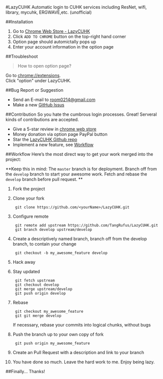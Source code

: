 #LazyCUHK
Automatic login to CUHK services including ResNet, wifi, library, mycuhk, ERGWAVE,etc. (unofficial)

##Installation
1. Go to [Chrome Web Store - LazyCUHK](https://chrome.google.com/webstore/detail/hhholmpehbnebpfklecipmcpkelnnabe)
2. Click `ADD TO CHROME` button on the top-right hand corner
3. Option page should automictally pops up 
4. Enter your account information in the option page

##Troubleshoot
> How to open option page?

Go to [chrome://extensions](chrome://extensions).  
Click "option" under LazyCUHK.   

##Bug Report or Suggestion
* Send an E-mail to <room0214@gmail.com>
* Make a new [GitHub Issus](https://github.com/TangRufus/LazyCUHK/issues)

##Contribution
So you hate the cumbrous login processes. Great!
Serveral kinds of contributions are accepted.

* Give a 5-star review in [chrome web store](https://chrome.google.com/webstore/detail/hhholmpehbnebpfklecipmcpkelnnabe/reviews)
* Money donation via option page PayPal button
* Star the [LazyCUHK Github repo](https://github.com/TangRufus/LazyCUHK)
* Implement a new feature, see [Workflow](https://github.com/TangRufus/LazyCUHK#Workflow)

##Workflow
Here’s the most direct way to get your work merged into the project:

**Keep this in mind: The `master` branch is for deployment.  Branch off from the `develop` branch to start your awesome work.  Fetch and rebase the `develop` branch before pull request. **


1. Fork the project
2. Clone your fork

		git clone https://github.com/<yourName>/LazyCUHK.git
3. Configure remote

		git remote add upstream https://github.com/TangRufus/LazyCUHK.git
		git branch develop upstream/develop
4. Create a descriptively named branch, branch off from the develop branch, to contain your change 

		git checkout -b my_awesome_feature develop
5. Hack away
6. Stay updated

		git fetch upstream
		git checkout develop
		git merge upstream/develop
		git push origin develop
7. Rebase

		git checkout my_awesome_feature
		git git merge develop
   If necessary, rebase your commits into logical chunks, without bugs
8. Push the branch up to your own copy of fork

		git push origin my_awesome_feature

9. Create an Pull Request with a description and link to your branch
10. You have done so much.  Leave the hard work to me.  Enjoy being lazy.  

##Finally...
Thanks! 